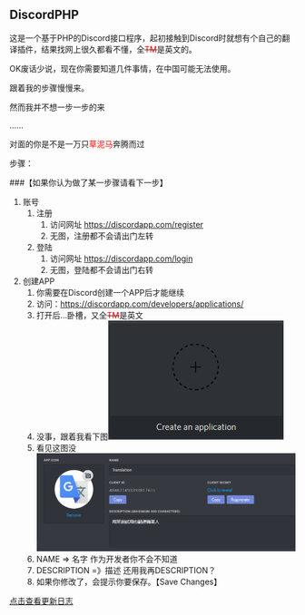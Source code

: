 ## DiscordPHP 

这是一个基于PHP的Discord接口程序，起初接触到Discord时就想有个自己的翻译插件，结果找网上很久都看不懂，全<s><font color=red>TM</font></s>是英文的。

OK废话少说，现在你需要知道几件事情，在中国可能无法使用。

跟着我的步骤慢慢来。

然而我并不想一步一步的来

......

对面的你是不是一万只<font color=red>草泥马</font>奔腾而过

步骤：
    
###【如果你认为做了某一步骤请看下一步】
        
1. 账号
    1. 注册
        1. 访问网址 https://discordapp.com/register
        2. 无图，注册都不会请出门左转
    2. 登陆
        1. 访问网址 https://discordapp.com/login
        2. 无图，登陆都不会请出门右转
3. 创建APP
    1. 你需要在Discord创建一个APP后才能继续
    2. 访问：https://discordapp.com/developers/applications/
    3. 打开后...卧槽，又全<s><font color=red>TM</font></s>是英文
    4. 没事，跟着我看下图![](/docs/img/20180830173047.png '没错就是点击和这张图片一样的地方，你要是点击图片就请出门左转再左转')
    5. 看见这图没![](docs/img/20180830174006.png)
    6. NAME => 名字 作为开发者你不会不知道
    7. DESCRIPTION =》描述 还用我再DESCRIPTION？
    8. 如果你修改了，会提示你要保存。【Save Changes】


[点击查看更新日志](docs/log.md "日志")